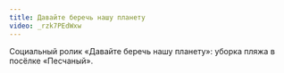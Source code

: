 ```yaml
---
title: Давайте беречь нашу планету
video: _rzk7PEdWxw
---
```


Социальный ролик «Давайте беречь нашу планету»: уборка пляжа в посёлке «Песчаный».
